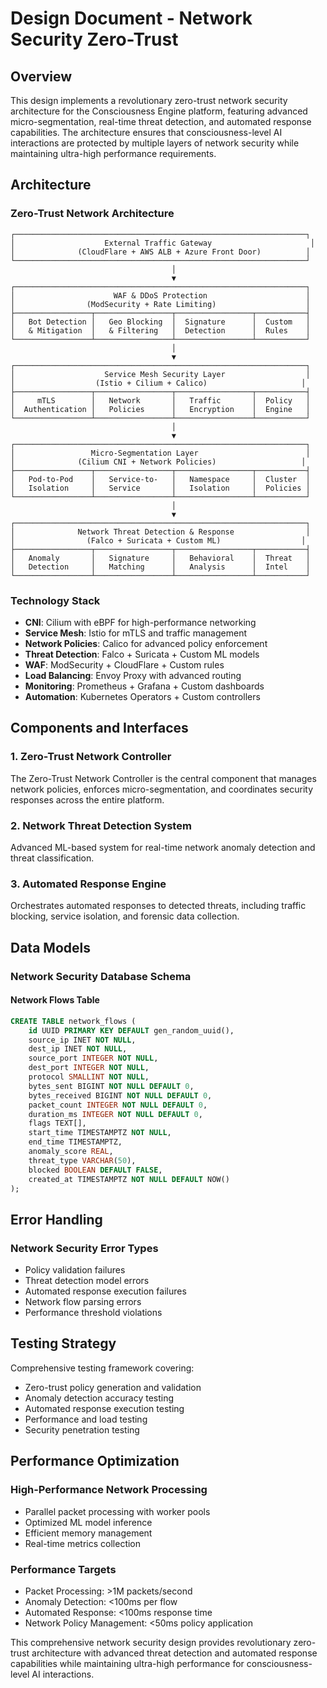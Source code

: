 # Design Document - Network Security Zero-Trust

## Overview

This design implements a revolutionary zero-trust network security architecture for the Consciousness Engine platform, featuring advanced micro-segmentation, real-time threat detection, and automated response capabilities. The architecture ensures that consciousness-level AI interactions are protected by multiple layers of network security while maintaining ultra-high performance requirements.

## Architecture

### Zero-Trust Network Architecture
```
┌─────────────────────────────────────────────────────────────────┐
│                    External Traffic Gateway                      │
│              (CloudFlare + AWS ALB + Azure Front Door)          │
└─────────────────────────────────────────────────────────────────┘
                                    │
                                    ▼
┌─────────────────────────────────────────────────────────────────┐
│                      WAF & DDoS Protection                      │
│                (ModSecurity + Rate Limiting)                    │
├─────────────────┬─────────────────┬─────────────────┬───────────┤
│   Bot Detection │   Geo Blocking  │  Signature      │  Custom   │
│   & Mitigation  │   & Filtering   │  Detection      │  Rules    │
└─────────────────┴─────────────────┴─────────────────┴───────────┘
                                    │
                                    ▼
┌─────────────────────────────────────────────────────────────────┐
│                    Service Mesh Security Layer                  │
│                  (Istio + Cilium + Calico)                     │
├─────────────────┬─────────────────┬─────────────────┬───────────┤
│     mTLS        │   Network       │   Traffic       │  Policy   │
│  Authentication │   Policies      │   Encryption    │  Engine   │
└─────────────────┴─────────────────┴─────────────────┴───────────┘
                                    │
                                    ▼
┌─────────────────────────────────────────────────────────────────┐
│                 Micro-Segmentation Layer                        │
│              (Cilium CNI + Network Policies)                   │
├─────────────────┬─────────────────┬─────────────────┬───────────┤
│   Pod-to-Pod    │   Service-to-   │   Namespace     │  Cluster  │
│   Isolation     │   Service       │   Isolation     │  Policies │
└─────────────────┴─────────────────┴─────────────────┴───────────┘
                                    │
                                    ▼
┌─────────────────────────────────────────────────────────────────┐
│              Network Threat Detection & Response                │
│                (Falco + Suricata + Custom ML)                  │
├─────────────────┬─────────────────┬─────────────────┬───────────┤
│   Anomaly       │   Signature     │   Behavioral    │  Threat   │
│   Detection     │   Matching      │   Analysis      │  Intel    │
└─────────────────┴─────────────────┴─────────────────┴───────────┘
```

### Technology Stack
- **CNI**: Cilium with eBPF for high-performance networking
- **Service Mesh**: Istio for mTLS and traffic management
- **Network Policies**: Calico for advanced policy enforcement
- **Threat Detection**: Falco + Suricata + Custom ML models
- **WAF**: ModSecurity + CloudFlare + Custom rules
- **Load Balancing**: Envoy Proxy with advanced routing
- **Monitoring**: Prometheus + Grafana + Custom dashboards
- **Automation**: Kubernetes Operators + Custom controllers

## Components and Interfaces

### 1. Zero-Trust Network Controller

The Zero-Trust Network Controller is the central component that manages network policies, enforces micro-segmentation, and coordinates security responses across the entire platform.

### 2. Network Threat Detection System

Advanced ML-based system for real-time network anomaly detection and threat classification.

### 3. Automated Response Engine

Orchestrates automated responses to detected threats, including traffic blocking, service isolation, and forensic data collection.

## Data Models

### Network Security Database Schema

#### Network Flows Table
```sql
CREATE TABLE network_flows (
    id UUID PRIMARY KEY DEFAULT gen_random_uuid(),
    source_ip INET NOT NULL,
    dest_ip INET NOT NULL,
    source_port INTEGER NOT NULL,
    dest_port INTEGER NOT NULL,
    protocol SMALLINT NOT NULL,
    bytes_sent BIGINT NOT NULL DEFAULT 0,
    bytes_received BIGINT NOT NULL DEFAULT 0,
    packet_count INTEGER NOT NULL DEFAULT 0,
    duration_ms INTEGER NOT NULL DEFAULT 0,
    flags TEXT[],
    start_time TIMESTAMPTZ NOT NULL,
    end_time TIMESTAMPTZ,
    anomaly_score REAL,
    threat_type VARCHAR(50),
    blocked BOOLEAN DEFAULT FALSE,
    created_at TIMESTAMPTZ NOT NULL DEFAULT NOW()
);
```

## Error Handling

### Network Security Error Types
- Policy validation failures
- Threat detection model errors
- Automated response execution failures
- Network flow parsing errors
- Performance threshold violations

## Testing Strategy

Comprehensive testing framework covering:
- Zero-trust policy generation and validation
- Anomaly detection accuracy testing
- Automated response execution testing
- Performance and load testing
- Security penetration testing

## Performance Optimization

### High-Performance Network Processing
- Parallel packet processing with worker pools
- Optimized ML model inference
- Efficient memory management
- Real-time metrics collection

### Performance Targets
- Packet Processing: >1M packets/second
- Anomaly Detection: <100ms per flow
- Automated Response: <100ms response time
- Network Policy Management: <50ms policy application

This comprehensive network security design provides revolutionary zero-trust architecture with advanced threat detection and automated response capabilities while maintaining ultra-high performance for consciousness-level AI interactions.